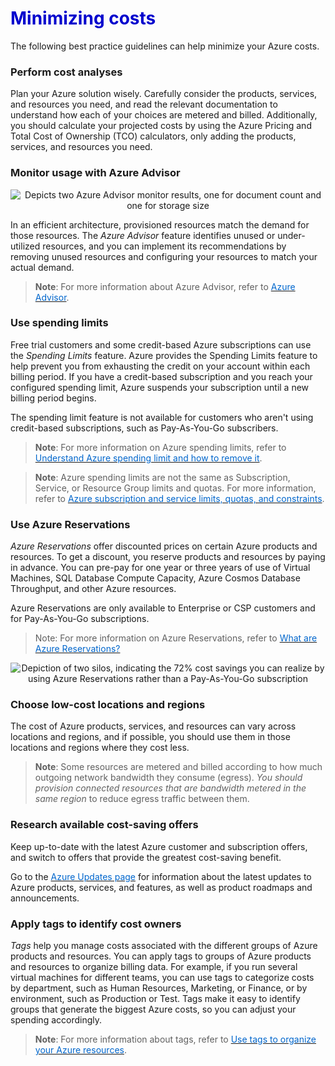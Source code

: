 <h1><strong><span style="color: #0000CD;">Minimizing costs</span></strong></h1>

The following best practice guidelines can help minimize your Azure costs.

### Perform cost analyses

Plan your Azure solution wisely. Carefully consider the products, services, and resources you need, and read the relevant documentation to understand how each of your choices are metered and billed. Additionally, you should calculate your projected costs by using the Azure Pricing and Total Cost of Ownership (TCO) calculators, only adding the products, services, and resources you need.

### Monitor usage with Azure Advisor

<p style="text-align:center;">
<img src="../Linked_Image_Files/0403-monitor-usage-costs.png" alt="Depicts two Azure Advisor monitor results, one for document count and one for storage size">
</p>

In an efficient architecture, provisioned resources match the demand for those resources. The *Azure Advisor* feature identifies unused or under-utilized resources, and you can implement its recommendations by removing unused resources and configuring your resources to match your actual demand.

> **Note**: For more information about Azure Advisor, refer to <a href="https://azure.microsoft.com/en-us/services/advisor/" target="_blank"><span style="color: #0066cc;" color="#0066cc"> Azure Advisor</span></a>. </p>


### Use spending limits

Free trial customers and some credit-based Azure subscriptions can use the *Spending Limits* feature. Azure provides the Spending Limits feature to help prevent you from exhausting the credit on your account within each billing period. If you have a credit-based subscription and you reach your configured spending limit, Azure suspends your subscription until a new billing period begins.

The spending limit feature is not available for customers who aren't using credit-based subscriptions, such as Pay-As-You-Go subscribers.


> **Note**: For more information on Azure spending limits, refer to <a href="https://docs.microsoft.com/en-us/azure/billing/billing-spending-limit/" target="_blank"><span style="color: #0066cc;" color="#0066cc"> Understand Azure spending limit and how to remove it</span></a>.

> **Note**:  Azure spending limits are not the same as Subscription, Service, or Resource Group limits and quotas. For more information, refer to <a href="https://docs.microsoft.com/en-us/azure/azure-subscription-service-limits/" target="_blank"><span style="color: #0066cc;" color="#0066cc"> Azure subscription and service limits, quotas, and constraints</span></a>.</p>


### Use Azure Reservations

*Azure Reservations* offer discounted prices on certain Azure products and resources. To get a discount, you reserve products and resources by paying in advance. You can pre-pay for one year or three years of use of Virtual Machines, SQL Database Compute Capacity, Azure Cosmos Database Throughput, and other Azure resources.

Azure Reservations are only available to Enterprise or CSP customers and for Pay-As-You-Go subscriptions.

> Note: For more information on Azure Reservations, refer to <a href="https://docs.microsoft.com/en-us/azure/billing/billing-save-compute-costs-reservations" target="_blank"><span style="color: #0066cc;" color="#0066cc"> What are Azure Reservations?</span></a>


<p style="text-align:center;">
<img src="../Linked_Image_Files/0403-azure-reservations-savings.png" alt="Depiction of two silos, indicating the 72% cost savings you can realize by using Azure Reservations rather than a Pay-As-You-Go subscription">
</p>

### Choose low-cost locations and regions

The cost of Azure products, services, and resources can vary across locations and regions, and if possible, you should use them in those locations and regions where they cost less.

> **Note**:  Some resources are metered and billed according to how much outgoing network bandwidth they consume (egress).  *You should provision connected resources that are bandwidth metered in the same region* to reduce egress traffic between them.

### Research available cost-saving offers

Keep up-to-date with the latest Azure customer and subscription offers, and switch to offers that provide the greatest cost-saving benefit.

<p>Go to the <a href="https://azure.microsoft.com/en-us/updates/" target="_blank"><span style="color: #0066cc;" color="#0066cc">Azure Updates page</span></a> for information about the latest updates to Azure products, services, and features, as well as product roadmaps and announcements.</p>

### Apply tags to identify cost owners

*Tags* help you manage costs associated with the different groups of Azure products and resources.  You can apply tags to groups of Azure products and resources to organize billing data. For example, if you run several virtual machines for different teams, you can use tags to categorize costs by department, such as Human Resources, Marketing, or Finance, or by environment, such as Production or Test. Tags make it easy to identify groups that generate the biggest Azure costs, so you can adjust your spending accordingly.

> **Note**: For more information about tags, refer to <a href="https://docs.microsoft.com/en-us/azure/azure-resource-manager/resource-group-using-tags" target="_blank"><span style="color: #0066cc;" color="#0066cc"> Use tags to organize your Azure resources</span></a>.

